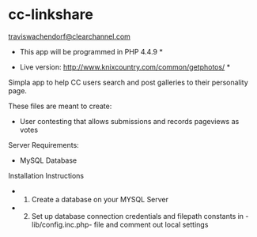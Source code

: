 cc-linkshare
======================
traviswachendorf@clearchannel.com

* This app will be programmed in PHP 4.4.9 *

* Live version: http://www.knixcountry.com/common/getphotos/ *

Simpla app to help CC users search and post galleries to their personality page.

These files are meant to create:
- User contesting that allows submissions and records pageviews as votes


Server Requirements:
- MySQL Database

Installation Instructions
- 1. Create a database on your MYSQL Server
- 2. Set up database connection credentials and filepath constants in -lib/config.inc.php- file and comment out local settings


